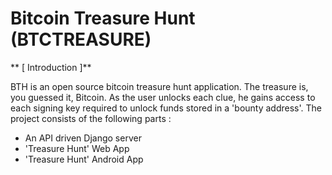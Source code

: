 Bitcoin Treasure Hunt (BTCTREASURE)
=========



** [ Introduction ]**

BTH is an open source bitcoin treasure hunt application. The treasure is, you guessed it, Bitcoin. 
As the user unlocks each clue, he gains access to each signing key required
to unlock funds stored in a 'bounty address'.
The project consists of the following parts :

  - An API driven Django server 
  - 'Treasure Hunt' Web App
  - 'Treasure Hunt' Android App



